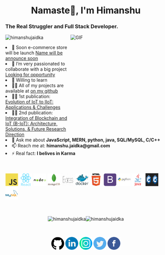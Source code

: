<h1 align="center">Namaste🙏, I'm Himanshu</h1>
<h3 align="left">The Real Struggler and Full Stack Developer.</h3>
<img align="right" alt="GIF" src="https://media.giphy.com/media/xT9IgzoKnwFNmISR8I/giphy.gif" width="300px" height="300px"/>
<p align="left"> <img src="https://komarev.com/ghpvc/?username=himanshujaidka" alt="himanshujaidka" /> </p>

<li align="left"> 🔭 Soon e-commerce store will be launch <a href="#">Name will be announce soon</a></li>

<li align="left"> 👯 I’m very passionated to collaborate with a big project <a href="#">Looking for opportunity</a></li>

<li align="left"> 🤔 Willing to learn <!--<a href="#">AWS Comprehend</a>--></li>

<li align="left"> 👨‍💻 All of my projects are available at <a href="https://github.com/himanshujaidka">on my github</a></li>

<li align="left"> 👨‍📝 1st publication: <a href="https://papers.ssrn.com/sol3/papers.cfm?abstract_id=3603739">Evolution of IoT to IIoT: Applications & Challenges</a></li>
<li align="left"> 👨‍📝 2nd publication: <a href="https://iopscience.iop.org/article/10.1088/1757-899X/1022/1/012103#:~:text=In%20order%20to%20have%20secure,without%20involving%20any%20third%20party.&text=Both%20the%20technologies%20possess%20a,gives%20futuristic%20direction%20for%20research.">Integration of Blockchain and IoT (B-IoT): Architecture, Solutions, & Future Research Direction</a></li>


<li align="left"> 💬 Ask me about <b>JavaScript, MERN, python, java, SQL/MySQL, C/C++</b></li>

<li align="left"> 📫 Reach me at: <b>himanshu.jaidka@gmail.com</b></li>

<li align="left"> ⚡ Real fact: <b>I belives in Karma</b></li><br/><br/>

<p align="left"><img src="https://github.com/himanshujaidka/himanshujaidka/blob/master/readme-img/himanshu-js.svg" alt="js" width="40" height="40"/> <img src="https://github.com/himanshujaidka/himanshujaidka/blob/master/readme-img/himanshu-react.svg" alt="react" width="40" height="40"/> <img src="https://github.com/himanshujaidka/himanshujaidka/blob/master/readme-img/himanshu-node.svg" alt="node" width="40" height="40"/> <img src="https://github.com/himanshujaidka/himanshujaidka/blob/master/readme-img/manshu-mongodb.svg" alt="mongo-db" width="40" height="40"/> 
<img src="https://github.com/himanshujaidka/himanshujaidka/blob/master/readme-img/himanshu-express.jpg" alt="express" width="40" height="40"/> <img src="https://github.com/himanshujaidka/himanshujaidka/blob/master/readme-img/himanshu-docker.svg" alt="docker" width="40" height="40"/> <img src="https://github.com/himanshujaidka/himanshujaidka/blob/master/readme-img/himanshu-html.svg" alt="html5" width="40" height="40"/> <img src="https://github.com/himanshujaidka/himanshujaidka/blob/master/readme-img/himanshu-boot.svg" alt="bootstrap" width="40" height="40"/> <img src="https://github.com/himanshujaidka/himanshujaidka/blob/master/readme-img/himanshu-python.svg" alt="python" width="40" height="40"/> <img src="https://github.com/himanshujaidka/himanshujaidka/blob/master/readme-img/himanshu-java.svg" alt="java" width="40" height="40"/> <img src="https://github.com/himanshujaidka/himanshujaidka/blob/master/readme-img/himanshu-c.png" alt="c/c++" width="40" height="40"/> <img src="https://github.com/himanshujaidka/himanshujaidka/blob/master/readme-img/himanshu-mysql.svg" alt="mysql" width="40" height="40"/> 
<p align="center"><br/><br/> <img src="https://github-readme-stats.vercel.app/api?username=himanshujaidka&show_icons=true" alt="himanshujaidka" /><img src="https://github-readme-stats.vercel.app/api/top-langs/?username=himanshujaidka"alt="himanshujaidka" /> </p>
<br/><br/>

<div align="center">
<a target="_blank" href="https://github.com/himanshujaidka"><img src="https://github.com/himanshujaidka/himanshujaidka/blob/master/readme-img/himanshu-github.png" width="40" /></a>
<a target="_blank" href="https://www.linkedin.com/in/himanshu-jaidka-b39b191a4/"><img src="https://github.com/himanshujaidka/himanshujaidka/blob/master/readme-img/himanshu-linkedin.png" width="40" /></a>
<a target="_blank" href="https://www.instagram.com/himanshujaidka/?hl=en" ><img src="https://github.com/himanshujaidka/himanshujaidka/blob/master/readme-img/himanshu-insta.png" width="40" /></a>
<a target="_blank" href="#https://twitter.com/jaidka27" > <img src="https://github.com/himanshujaidka/himanshujaidka/blob/master/readme-img/himanshu-twitter.png" width="40" /></a>
<a target="_blank" href="https://www.facebook.com/himanshu.jaidka29" ><img src="https://github.com/himanshujaidka/himanshujaidka/blob/master/readme-img/himanshu-fb.png" width="40" /></a>
  </div>


